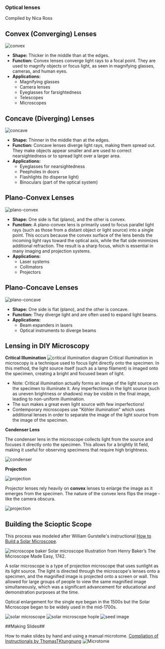 ### Optical lenses 
Compiled by Nica Ross

**Convex (Converging) Lenses**
-
![convex](images/convex_lens.jpg)
  
  - **Shape:** Thicker in the middle than at the edges.
  - **Function:** Convex lenses converge light rays to a focal point. They are used to magnify objects or focus light, as seen in magnifying glasses, cameras, and human eyes.
  - **Applications:**
    - Magnifying glasses
    - Camera lenses
    - Eyeglasses for farsightedness
    - Telescopes
    - Microscopes

**Concave (Diverging) Lenses**
-
![concave](images/concave.jpg)
  
  - **Shape:** Thinner in the middle than at the edges.
  - **Function:** Concave lenses diverge light rays, making them spread out. They make objects appear smaller and are used to correct nearsightedness or to spread light over a larger area.
  - **Applications:**
    - Eyeglasses for nearsightedness
    - Peepholes in doors
    - Flashlights (to disperse light)
    - Binoculars (part of the optical system)

**Plano-Convex Lenses**
- 
![plano-convex](images/planoconvexlens.png)
 
  - **Shape:** One side is flat (plano), and the other is convex.
  - **Function:** A plano-convex lens is primarily used to focus parallel light rays (such as those from a distant object or light source) into a single point. This occurs because the convex surface of the lens bends the incoming light rays toward the optical axis, while the flat side minimizes additional refraction. The result is a sharp focus, which is essential in many imaging and projection systems.
  - **Applications:**
    - Laser systems
    - Collimators
    - Projectors

**Plano-Concave Lenses**
- 
![plano-concave](images/planoconcavelens.png)
  
  - **Shape:** One side is flat (plano), and the other is concave.
  - **Function:** They diverge light and are often used to expand light beams.
  - **Applications:**
    - Beam expanders in lasers
    - Optical instruments to diverge beams


## Lensing in DIY Microscopy

**Critical Illumination**
![critical illumination diagram](images/Critical_Illumination.png)
Critical illumination in microscopy is a technique used to focus light directly onto the specimen. In this method, the light source itself (such as a lamp filament) is imaged onto the specimen, creating a bright and focused beam of light.

- Note: Critical illumination actually forms an image of the light source on the specimen to illuminate it. Any imperfections in the light source (such as uneven brightness or shadows) may be visible in the final image, leading to non-uniform illumination.
- The sun makes a great even light source with few imperfections!
- Contemporary microscopes use "Köhler illumination" which uses additional lenses in order to separate the image of the light source from the image of the specimen.

**Condenser Lens**

The condenser lens in the microscope collects light from the source and focuses it directly onto the specimen. This allows for a brightly lit field, making it useful for observing specimens that require high brightness.

![condenser](images/condenserlens.jpg)

**Projection**

![projection](images/projection.jpg)

Projector lenses rely heavily on **convex** lenses to enlarge the image as it emerges from the specimen. The nature of the convex lens flips the image - like the camera obscura.

![projection](images/convexupsidedown.jpg) 

## Building the Scioptic Scope

This process was modeled after William Gurstelle's instructional [How to Build a Solar Microscope](https://www.popsci.com/build-solar-microscope/).

![microscope baker](images/solar-microscope-02-baker.jpg)
Solar microscope Illustration from Henry Baker’s The Microscope Made Easy, 1742.

A solar microscope is a type of projection microscope that uses sunlight as its light source. The light is directed through the microscope's lenses onto a specimen, and the magnified image is projected onto a screen or wall. This allowed for large groups of people to view the same magnified image simultaneously, which was a significant advancement for educational and demonstration purposes at the time.

Optical enlargement for the single eye began in the 1500s but the Solar Microscope began to be widely used in the mid-1700s.

![solar microscope](images/solarmicro.jpg)
![solar microscope hople](images/scopehole.jpg)
![seed image](images/seedscope.jpg)

##Making Slides##

How to make slides by hand and using a manual microtome.
[Compliation of Instructionals by ThomasTKtungnung](https://drive.google.com/file/d/1imMkkpWks-OOIdRK-Pr8M9Hwngi8Q9Tb/view?usp=sharing)
![Microtome](images/microtome.png)


